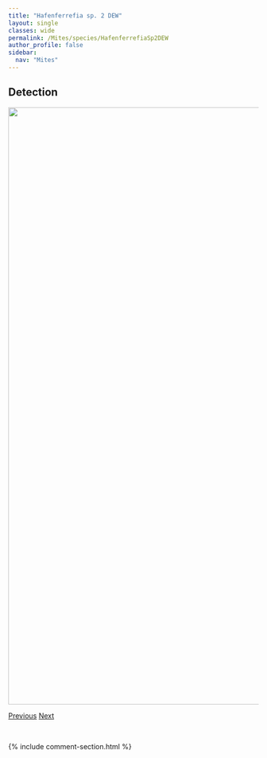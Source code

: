 ```yaml
---
title: "Hafenferrefia sp. 2 DEW"
layout: single
classes: wide
permalink: /Mites/species/HafenferrefiaSp2DEW
author_profile: false
sidebar:
  nav: "Mites"
---
```


<h2>Detection</h2>

<a href="https://drive.google.com/uc?export=view&id=1UT9BkpDGO0t_6kNyie4QYT7gNdVVh10v">
<img src="https://drive.google.com/uc?export=view&id=1UT9BkpDGO0t_6kNyie4QYT7gNdVVh10v" height = "1200" width = "800">
</a>


<a href="/DevelopmentWebsite/Mites/species/HafenferrefiaSp1DEW" class="pagination--pager" title="Hafenferrefia sp. 1 DEW">Previous</a> <a href="/DevelopmentWebsite/Mites/species/HemileiusHaydeni" class="pagination--pager" title="Hemileius haydeni">Next</a>

<p>&nbsp;</p>

{% include comment-section.html %}

